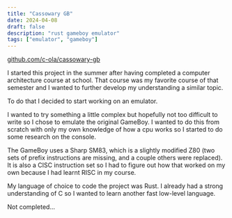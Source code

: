 ```yaml
---
title: "Cassowary GB"
date: 2024-04-08
draft: false
description: "rust gameboy emulator"
tags: ["emulator", "gameboy"]
---
```


[github.com/c-ola/cassowary-gb](https://github.com/c-ola/cassowary-gb)

I started this project in the summer after having completed a computer architecture course at school.
That course was my favorite course of that semester and I wanted to further develop my understanding a similar topic.

To do that I decided to start working on an emulator.

I wanted to try something a little complex but hopefully not too difficult to write so I chose to emulate the original GameBoy.
I wanted to do this from scratch with only my own knowledge of how a cpu works so I started to do some research on the console.

The GameBoy uses a Sharp SM83, which is a slightly modified Z80 (two sets of prefix instructions are missing, and a couple others were replaced).
It is also a CISC instruction set so I had to figure out how that worked on my own because I had learnt RISC in my course.

My language of choice to code the project was Rust. I already had a strong understanding of C so I wanted to learn another fast low-level language.

Not completed...

